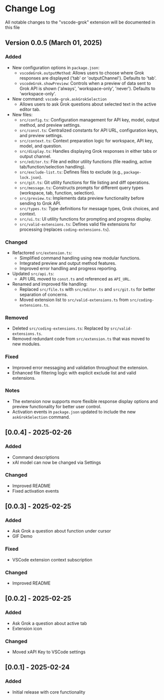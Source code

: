 # Change Log

All notable changes to the "vscode-grok" extension will be documented in this file

## Version 0.0.5 (March 01, 2025)

### Added

- New configuration options in `package.json`:
  - `vscodeGrok.outputMethod`: Allows users to choose where Grok responses are displayed ('tab' or 'outputChannel'). Defaults to 'tab'.
  - `vscodeGrok.showPreview`: Controls when a preview of data sent to Grok API is shown ('always', 'workspace-only', 'never'). Defaults to 'workspace-only'.
- New command: `vscode-grok.askGrokSelection`
  - Allows users to ask Grok questions about selected text in the active editor tab.
- New files:
  - `src/config.ts`: Configuration management for API key, model, output method, and preview settings.
  - `src/const.ts`: Centralized constants for API URL, configuration keys, and preview settings.
  - `src/context.ts`: Context preparation logic for workspace, API key, model, and question.
  - `src/display.ts`: Handles displaying Grok responses in either tabs or output channel.
  - `src/editor.ts`: File and editor utility functions (file reading, active tab/function/selection handling).
  - `src/exclude-list.ts`: Defines files to exclude (e.g., `package-lock.json`).
  - `src/git.ts`: Git utility functions for file listing and diff operations.
  - `src/message.ts`: Constructs prompts for different query types (workspace, tab, function, selection).
  - `src/preview.ts`: Implements data preview functionality before sending to Grok API.
  - `src/types.ts`: Type definitions for message types, Grok choices, and context.
  - `src/ui.ts`: UI utility functions for prompting and progress display.
  - `src/valid-extensions.ts`: Defines valid file extensions for processing (replaces `coding-extensions.ts`).

### Changed

- Refactored `src/extension.ts`:
  - Simplified command handling using new modular functions.
  - Integrated preview and output method features.
  - Improved error handling and progress reporting.
- Updated `src/api.ts`:
  - API URL moved to `const.ts` and referenced as `API_URL`.
- Renamed and improved file handling:
  - Replaced `src/file.ts` with `src/editor.ts` and `src/git.ts` for better separation of concerns.
  - Moved extension list to `src/valid-extensions.ts` from `src/coding-extensions.ts`.

### Removed

- Deleted `src/coding-extensions.ts`: Replaced by `src/valid-extensions.ts`.
- Removed redundant code from `src/extension.ts` that was moved to new modules.

### Fixed

- Improved error messaging and validation throughout the extension.
- Enhanced file filtering logic with explicit exclude list and valid extensions.

### Notes

- The extension now supports more flexible response display options and preview functionality for better user control.
- Activation events in `package.json` updated to include the new `askGrokSelection` command.

## [0.0.4] - 2025-02-26

### Added

- Command descriptions
- xAI model can now be changed via Settings

### Changed

- Improved README
- Fixed activation events

## [0.0.3] - 2025-02-25

### Added

- Ask Grok a question about function under cursor
- GIF Demo

### Fixed

- VSCode extension context subscription

### Changed

- Improved README

## [0.0.2] - 2025-02-25

### Added

- Ask Grok a question about active tab
- Extension icon

### Changed

- Moved xAPI Key to VSCode settings

## [0.0.1] - 2025-02-24

### Added

- Initial release with core functionality
